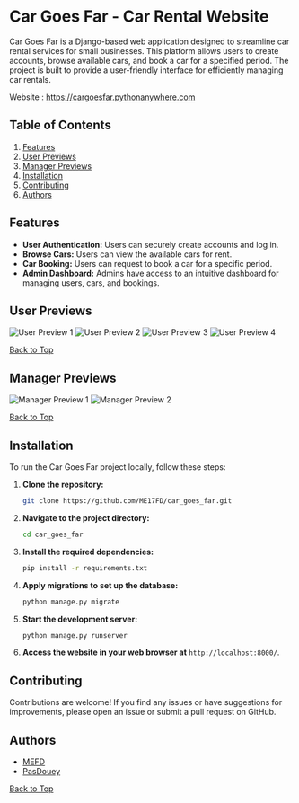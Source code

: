 # Car Goes Far - Car Rental Website

Car Goes Far is a Django-based web application designed to streamline car rental services for small businesses. This platform allows users to create accounts, browse available cars, and book a car for a specified period. The project is built to provide a user-friendly interface for efficiently managing car rentals.

Website : https://cargoesfar.pythonanywhere.com

## Table of Contents
1. [Features](#features)
2. [User Previews](#user-previews)
3. [Manager Previews](#manager-previews)
4. [Installation](#installation)
5. [Contributing](#contributing)
6. [Authors](#authors)


## Features
- **User Authentication:** Users can securely create accounts and log in.
- **Browse Cars:** Users can view the available cars for rent.
- **Car Booking:** Users can request to book a car for a specific period.
- **Admin Dashboard:** Admins have access to an intuitive dashboard for managing users, cars, and bookings.


## User Previews

![User Preview 1](https://github.com/user-attachments/assets/13b2b1f8-7252-47e4-adb6-ea80a728fcd4)
![User Preview 2](https://github.com/user-attachments/assets/13190caa-75a9-4a7a-a1fd-bd9728a994cb)
![User Preview 3](https://github.com/user-attachments/assets/3ec19381-b2e7-4a8f-ae3f-7e93171b7bf5)
![User Preview 4](https://github.com/user-attachments/assets/84f62f65-5259-4baf-8832-816258a332ad)

[Back to Top](#car-goes-far---car-rental-website)

## Manager Previews

![Manager Preview 1](https://github.com/user-attachments/assets/e949f6fd-e55d-4d07-ba36-96dd3c35593d)
![Manager Preview 2](https://github.com/user-attachments/assets/5657d197-ec0e-40d9-ac1d-9d91921a1a16)

[Back to Top](#car-goes-far---car-rental-website)

## Installation

To run the Car Goes Far project locally, follow these steps:

1. **Clone the repository:**
    ```bash
    git clone https://github.com/ME17FD/car_goes_far.git
    ```

2. **Navigate to the project directory:**
    ```bash
    cd car_goes_far
    ```

3. **Install the required dependencies:**
    ```bash
    pip install -r requirements.txt
    ```

4. **Apply migrations to set up the database:**
    ```bash
    python manage.py migrate
    ```

5. **Start the development server:**
    ```bash
    python manage.py runserver
    ```

6. **Access the website in your web browser at** `http://localhost:8000/`.


## Contributing

Contributions are welcome! If you find any issues or have suggestions for improvements, please open an issue or submit a pull request on GitHub.


## Authors

- [MEFD](https://github.com/ME17FD)
- [PasDouey](https://github.com/PasDouey)

[Back to Top](#car-goes-far---car-rental-website)
